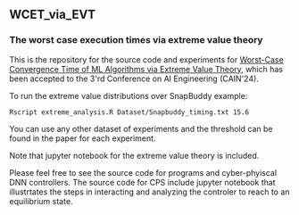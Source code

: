 ## WCET_via_EVT
### The worst case execution times via extreme value theory

This is the repository for the source code and experiments for [Worst-Case Convergence Time of ML Algorithms via Extreme Value Theory](https://tizpaz.github.io/Time_Analysis_EVT_CAIN_24.pdf), which has been accepted to the 3'rd Conference on AI Engineering (CAIN'24).

To run the extreme value distributions over SnapBuddy example:
```
Rscript extreme_analysis.R Dataset/Snapbuddy_timing.txt 15.6
```
You can use any other dataset of experiments and the threshold can be found in the paper for each experiment.

Note that jupyter notebook for the extreme value theory is included. 

Please feel free to see the source code for programs and cyber-phyiscal DNN controllers. The source code for CPS include jupyter notebook that illustrtates the steps in interacting and analyzing the controler to reach to an equilibrium state.
